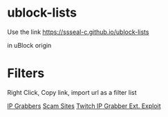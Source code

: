 # ublock-lists
Use the link https://ssseal-c.github.io/ublock-lists

in uBlock origin

# Filters
Right Click, Copy link, import url as a filter list


[IP Grabbers](https://raw.githubusercontent.com/SSSEAL-C/ublock-lists/main/lists/ipgrabbers)
[Scam Sites](https://raw.githubusercontent.com/SSSEAL-C/ublock-lists/main/lists/scamsites)
[Twitch IP Grabber Ext. Exploit](https://raw.githubusercontent.com/SSSEAL-C/ublock-lists/main/lists/twitchextexploit)
